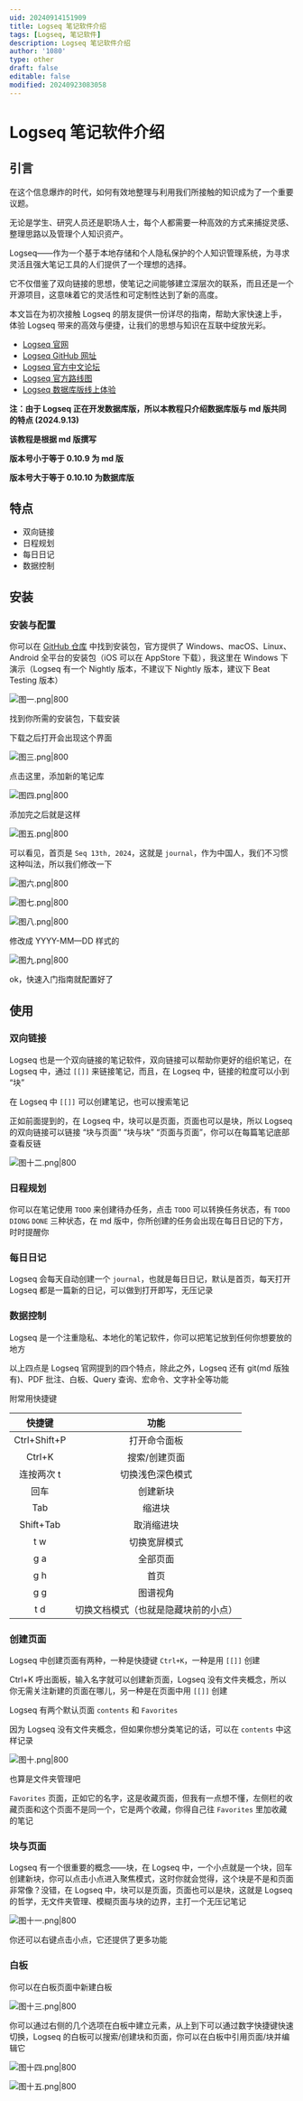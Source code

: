 ```yaml
---
uid: 20240914151909
title: Logseq 笔记软件介绍
tags: [Logseq, 笔记软件]
description: Logseq 笔记软件介绍
author: '1080'
type: other
draft: false
editable: false
modified: 20240923083058
---
```


# Logseq 笔记软件介绍

## 引言

在这个信息爆炸的时代，如何有效地整理与利用我们所接触的知识成为了一个重要议题。

无论是学生、研究人员还是职场人士，每个人都需要一种高效的方式来捕捉灵感、整理思路以及管理个人知识资产。

Logseq——作为一个基于本地存储和个人隐私保护的个人知识管理系统，为寻求灵活且强大笔记工具的人们提供了一个理想的选择。

它不仅借鉴了双向链接的思想，使笔记之间能够建立深层次的联系，而且还是一个开源项目，这意味着它的灵活性和可定制性达到了新的高度。

本文旨在为初次接触 Logseq 的朋友提供一份详尽的指南，帮助大家快速上手，体验 Logseq 带来的高效与便捷，让我们的思想与知识在互联中绽放光彩。

- [Logseq 官网](http://Logseq.com)
- [Logseq GitHub 网址](http://github.com/Logseq/Logseq)
- [Logseq 官方中文论坛](http://cn.Logseq.com)
- [Logseq 官方路线图](http://trello.com/b/8txSM12G/roadmap)
- [Logseq 数据库版线上体验](https://test.Logseq.com/)

**注：由于 Logseq 正在开发数据库版，所以本教程只介绍数据库版与 md 版共同的特点 (2024.9.13)**

**该教程是根据 md 版撰写**

**版本号小于等于 0.10.9 为 md 版**

**版本号大于等于 0.10.10 为数据库版**

## 特点

- 双向链接
- 日程规划
- 每日日记
- 数据控制

## 安装

### 安装与配置

你可以在 [GitHub 仓库](https://github.com/Logseq/Logseq/releases) 中找到安装包，官方提供了 Windows、macOS、Linux、Android 全平台的安装包（iOS 可以在 AppStore 下载），我这里在 Windows 下演示（Logseq 有一个 Nightly 版本，不建议下 Nightly 版本，建议下 Beat Testing 版本）

![图一.png|800](https://cdn.pkmer.cn/images/%E5%9B%BE%E4%B8%80.png!pkmer)

找到你所需的安装包，下载安装

下载之后打开会出现这个界面

![图三.png|800](https://cdn.pkmer.cn/images/%E5%9B%BE%E4%B8%89.png!pkmer)

点击这里，添加新的笔记库

![图四.png|800](https://cdn.pkmer.cn/images/%E5%9B%BE%E5%9B%9B.png!pkmer)

添加完之后就是这样

![图五.png|800](https://cdn.pkmer.cn/images/%E5%9B%BE%E4%BA%94.png!pkmer)

可以看见，首页是 `Seq 13th, 2024`，这就是 `journal`，作为中国人，我们不习惯这种叫法，所以我们修改一下

![图六.png|800](https://cdn.pkmer.cn/images/%E5%9B%BE%E5%85%AD.png!pkmer)

![图七.png|800](https://cdn.pkmer.cn/images/%E5%9B%BE%E4%B8%83.png!pkmer)

![图八.png|800](https://cdn.pkmer.cn/images/%E5%9B%BE%E5%85%AB.png!pkmer)

修改成 YYYY-MM—DD 样式的

![图九.png|800](https://cdn.pkmer.cn/images/%E5%9B%BE%E4%B9%9D.png!pkmer)

ok，快速入门指南就配置好了

## 使用

### 双向链接

Logseq 也是一个双向链接的笔记软件，双向链接可以帮助你更好的组织笔记，在 Logseq 中，通过 `[[]]` 来链接笔记，而且，在 Logseq 中，链接的粒度可以小到 “块”

在 Logseq 中 `[[]]` 可以创建笔记，也可以搜索笔记

正如前面提到的，在 Logseq 中，块可以是页面，页面也可以是块，所以 Logseq 的双向链接可以链接 “块与页面” “块与块” “页面与页面”，你可以在每篇笔记底部查看反链

![图十二.png|800](https://cdn.pkmer.cn/images/%E5%9B%BE%E5%8D%81%E4%BA%8C.png!pkmer)

### 日程规划

你可以在笔记使用 `TODO` 来创建待办任务，点击 `TODO` 可以转换任务状态，有 `TODO` `DIONG` `DONE` 三种状态，在 md 版中，你所创建的任务会出现在每日日记的下方，时时提醒你

### 每日日记

Logseq 会每天自动创建一个 `journal`，也就是每日日记，默认是首页，每天打开 Logseq 都是一篇新的日记，可以做到打开即写，无压记录

### 数据控制

Logseq 是一个注重隐私、本地化的笔记软件，你可以把笔记放到任何你想要放的地方

以上四点是 Logseq 官网提到的四个特点，除此之外，Logseq 还有 git(md 版独有)、PDF 批注、白板、Query 查询、宏命令、文字补全等功能

附常用快捷键

|     快捷键      |         功能         |
| :----------: | :----------------: |
| Ctrl+Shift+P |       打开命令面板       |
|    Ctrl+K    |      搜索/创建页面       |
|    连按两次 t    |      切换浅色深色模式      |
|      回车      |        创建新块        |
|     Tab      |        缩进块         |
|  Shift+Tab   |       取消缩进块        |
|     t w      |       切换宽屏模式       |
|     g a      |        全部页面        |
|     g h      |         首页         |
|     g g      |        图谱视角        |
|     t d      | 切换文档模式（也就是隐藏块前的小点） |

### 创建页面

Logseq 中创建页面有两种，一种是快捷键 `Ctrl+K`，一种是用 `[[]]` 创建

Ctrl+K 呼出面板，输入名字就可以创建新页面，Logseq 没有文件夹概念，所以你无需关注新建的页面在哪儿，另一种是在页面中用 `[[]]` 创建

Logseq 有两个默认页面 `contents` 和 `Favorites`

因为 Logseq 没有文件夹概念，但如果你想分类笔记的话，可以在 `contents` 中这样记录

![图十.png|800](https://cdn.pkmer.cn/images/%E5%9B%BE%E5%8D%81.png!pkmer)

也算是文件夹管理吧

`Favorites` 页面，正如它的名字，这是收藏页面，但我有一点想不懂，左侧栏的收藏页面和这个页面不是同一个，它是两个收藏，你得自己往 `Favorites` 里加收藏的笔记

### 块与页面

Logseq 有一个很重要的概念——块，在 Logseq 中，一个小点就是一个块，回车创建新块，你可以点击小点进入聚焦模式，这时你就会觉得，这个块是不是和页面非常像？没错，在 Logseq 中，块可以是页面，页面也可以是块，这就是 Logseq 的哲学，无文件夹管理、模糊页面与块的边界，主打一个无压记笔记

![图十一.png|800](https://cdn.pkmer.cn/images/%E5%9B%BE%E5%8D%81%E4%B8%80.png!pkmer)

你还可以右键点击小点，它还提供了更多功能

### 白板

你可以在白板页面中新建白板

![图十三.png|800](https://cdn.pkmer.cn/images/%E5%9B%BE%E5%8D%81%E4%B8%89.png!pkmer)

你可以通过右侧的几个选项在白板中建立元素，从上到下可以通过数字快捷键快速切换，Logseq 的白板可以搜索/创建块和页面，你可以在白板中引用页面/块并编辑它

![图十四.png|800](https://cdn.pkmer.cn/images/%E5%9B%BE%E5%8D%81%E5%9B%9B.png!pkmer)

![图十五.png|800](https://cdn.pkmer.cn/images/%E5%9B%BE%E5%8D%81%E4%BA%94.png!pkmer)

